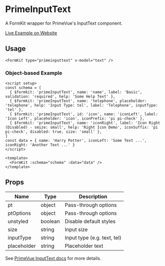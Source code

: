 # PrimeInputText

A FormKit wrapper for PrimeVue's InputText component.

[Live Example on Website](https://formkit-primevue.netlify.app/inputs/inputtext)

## Usage
```vue
<FormKit type="primeinputtext" v-model="text" />
```

### Object-based Example
```vue
<script setup>
const schema = [
  { $formkit: 'primeInputText', name: 'name', label: 'Basic', validation: 'required', help: 'Some Help Text' },
  { $formkit: 'primeInputText', name: 'telephone', placeholder: 'telephone', help: 'Input Type: tel', label: 'Telephone', inputType: 'tel' },
  { $formkit: 'primeInputText', id: 'icon', name: 'iconLeft', label: 'Icon Left', placeholder: 'icon', iconPrefix: 'pi pi-check' },
  { $formkit: 'primeInputText', name: 'iconRight', label: 'Icon Right (Disabled) - smize: small', help: 'Right Icon Demo', iconSuffix: 'pi pi-check', disabled: true, size: 'small' },
]
const data = { name: 'Harry Potter', iconLeft: 'Some Text ...', iconRight: 'Another Text ...' }
</script>

<template>
  <FormKit :schema="schema" :data="data" />
</template>
```

## Props
| Name         | Type      | Description |
|--------------|-----------|-------------|
| pt           | object    | Pass-through options |
| ptOptions    | object    | Pass-through options |
| unstyled     | boolean   | Disable default styles |
| size         | string    | Input size |
| inputType    | string    | Input type (e.g. text, tel) |
| placeholder  | string    | Placeholder text |

See [PrimeVue InputText docs](https://primevue.org/inputtext/) for more details.
